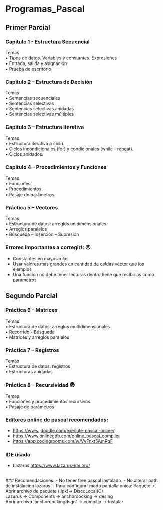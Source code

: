 # Programas_Pascal

## Primer Parcial

### Capitulo 1 - Estructura Secuencial

Temas
<br>
• Tipos de datos. Variables y constantes. Expresiones
<br>
• Entrada, salida y asignación
<br>
• Prueba de escritorio
<br>
  
### Capitulo 2 – Estructura de Decisión

Temas
<br>
• Sentencias secuenciales
<br>
• Sentencias selectivas
<br>
• Sentencias selectivas anidadas
<br>
• Sentencias selectivas múltiples
<br>

### Capitulo 3 – Estructura Iterativa

Temas
<br>
• Estructura iterativa o ciclo.
<br>
• Ciclos incondicionales (for) y condicionales (while - repeat).
<br>
• Ciclos anidados.

### Capitulo 4 – Procedimientos y Funciones

Temas
<br>
• Funciones.
<br>
• Procedimientos.
<br>
• Pasaje de parámetros

### Práctica 5 – Vectores

Temas
<br>
• Estructura de datos: arreglos unidimensionales
<br>
• Arreglos paralelos
<br>
• Búsqueda – Inserción – Supresión

### Errores importantes a corregir!: :disappointed:
- Constantes en mayusculas
- Usar valores mas grandes en cantidad de celdas vector que los ejemplos
- Una funcion no debe tener lecturas dentro,tiene que recibirlas como parametros


## Segundo Parcial

### Práctica 6 – Matrices

Temas
<br>
• Estructura de datos: arreglos multidimensionales
<br>
• Recorrido - Búsqueda
<br>
• Matrices y arreglos paralelos

### Práctica 7 – Registros

Temas
<br>
• Estructura de datos: registros
<br>
• Estructuras anidadas

### Práctica 8 – Recursividad :fearful:

Temas
<br>
• Funciones y procedimientos recursivos
<br>
• Pasaje de parámetros

### Editores online de pascal recomendados:
- https://www.jdoodle.com/execute-pascal-online/
- https://www.onlinegdb.com/online_pascal_compiler
- https://app.codingrooms.com/w/VyFnkt5AmRqF

### IDE usado
- Lazarus https://www.lazarus-ide.org/
<br>
### Recomendaciones: 
- No tener free pascal instalado.
- No alterar path de instalacion lazarus.
- Para configurar modo pantalla unica: 
Paquete-> Abrir archivo de paquete (.lpk)-> DiscoLocal(C)
<br>
Lazarus -> Components -> anchordocking -> desing 
<br>
Abrir archivo 'anchordockingdsgn' -> compilar -> Instalar





